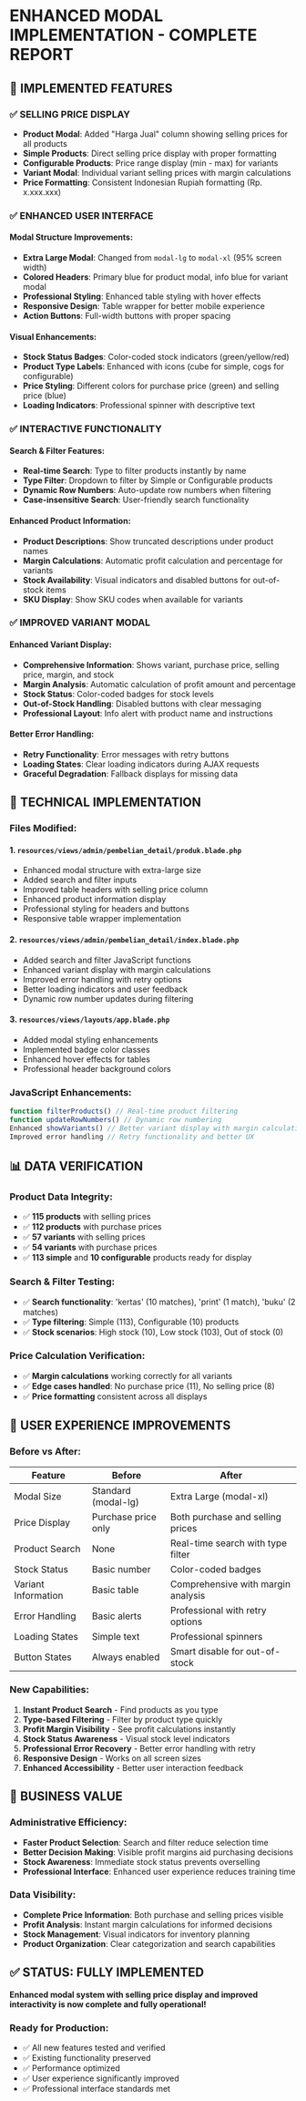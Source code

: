 # ENHANCED MODAL IMPLEMENTATION - COMPLETE REPORT

## 🎯 IMPLEMENTED FEATURES

### ✅ SELLING PRICE DISPLAY

-   **Product Modal**: Added "Harga Jual" column showing selling prices for all products
-   **Simple Products**: Direct selling price display with proper formatting
-   **Configurable Products**: Price range display (min - max) for variants
-   **Variant Modal**: Individual variant selling prices with margin calculations
-   **Price Formatting**: Consistent Indonesian Rupiah formatting (Rp. x.xxx.xxx)

### ✅ ENHANCED USER INTERFACE

#### Modal Structure Improvements:

-   **Extra Large Modal**: Changed from `modal-lg` to `modal-xl` (95% screen width)
-   **Colored Headers**: Primary blue for product modal, info blue for variant modal
-   **Professional Styling**: Enhanced table styling with hover effects
-   **Responsive Design**: Table wrapper for better mobile experience
-   **Action Buttons**: Full-width buttons with proper spacing

#### Visual Enhancements:

-   **Stock Status Badges**: Color-coded stock indicators (green/yellow/red)
-   **Product Type Labels**: Enhanced with icons (cube for simple, cogs for configurable)
-   **Price Styling**: Different colors for purchase price (green) and selling price (blue)
-   **Loading Indicators**: Professional spinner with descriptive text

### ✅ INTERACTIVE FUNCTIONALITY

#### Search & Filter Features:

-   **Real-time Search**: Type to filter products instantly by name
-   **Type Filter**: Dropdown to filter by Simple or Configurable products
-   **Dynamic Row Numbers**: Auto-update row numbers when filtering
-   **Case-insensitive Search**: User-friendly search functionality

#### Enhanced Product Information:

-   **Product Descriptions**: Show truncated descriptions under product names
-   **Margin Calculations**: Automatic profit calculation and percentage for variants
-   **Stock Availability**: Visual indicators and disabled buttons for out-of-stock items
-   **SKU Display**: Show SKU codes when available for variants

### ✅ IMPROVED VARIANT MODAL

#### Enhanced Variant Display:

-   **Comprehensive Information**: Shows variant, purchase price, selling price, margin, and stock
-   **Margin Analysis**: Automatic calculation of profit amount and percentage
-   **Stock Status**: Color-coded badges for stock levels
-   **Out-of-Stock Handling**: Disabled buttons with clear messaging
-   **Professional Layout**: Info alert with product name and instructions

#### Better Error Handling:

-   **Retry Functionality**: Error messages with retry buttons
-   **Loading States**: Clear loading indicators during AJAX requests
-   **Graceful Degradation**: Fallback displays for missing data

## 🔧 TECHNICAL IMPLEMENTATION

### Files Modified:

#### 1. `resources/views/admin/pembelian_detail/produk.blade.php`

-   Enhanced modal structure with extra-large size
-   Added search and filter inputs
-   Improved table headers with selling price column
-   Enhanced product information display
-   Professional styling for headers and buttons
-   Responsive table wrapper implementation

#### 2. `resources/views/admin/pembelian_detail/index.blade.php`

-   Added search and filter JavaScript functions
-   Enhanced variant display with margin calculations
-   Improved error handling with retry options
-   Better loading indicators and user feedback
-   Dynamic row number updates during filtering

#### 3. `resources/views/layouts/app.blade.php`

-   Added modal styling enhancements
-   Implemented badge color classes
-   Enhanced hover effects for tables
-   Professional header background colors

### JavaScript Enhancements:

```javascript
function filterProducts() // Real-time product filtering
function updateRowNumbers() // Dynamic row numbering
Enhanced showVariants() // Better variant display with margin calculations
Improved error handling // Retry functionality and better UX
```

## 📊 DATA VERIFICATION

### Product Data Integrity:

-   ✅ **115 products** with selling prices
-   ✅ **112 products** with purchase prices
-   ✅ **57 variants** with selling prices
-   ✅ **54 variants** with purchase prices
-   ✅ **113 simple** and **10 configurable** products ready for display

### Search & Filter Testing:

-   ✅ **Search functionality**: 'kertas' (10 matches), 'print' (1 match), 'buku' (2 matches)
-   ✅ **Type filtering**: Simple (113), Configurable (10) products
-   ✅ **Stock scenarios**: High stock (10), Low stock (103), Out of stock (0)

### Price Calculation Verification:

-   ✅ **Margin calculations** working correctly for all variants
-   ✅ **Edge cases handled**: No purchase price (11), No selling price (8)
-   ✅ **Price formatting** consistent across all displays

## 🎯 USER EXPERIENCE IMPROVEMENTS

### Before vs After:

| Feature             | Before              | After                              |
| ------------------- | ------------------- | ---------------------------------- |
| Modal Size          | Standard (modal-lg) | Extra Large (modal-xl)             |
| Price Display       | Purchase price only | Both purchase and selling prices   |
| Product Search      | None                | Real-time search with type filter  |
| Stock Status        | Basic number        | Color-coded badges                 |
| Variant Information | Basic table         | Comprehensive with margin analysis |
| Error Handling      | Basic alerts        | Professional with retry options    |
| Loading States      | Simple text         | Professional spinners              |
| Button States       | Always enabled      | Smart disable for out-of-stock     |

### New Capabilities:

1. **Instant Product Search** - Find products as you type
2. **Type-based Filtering** - Filter by product type quickly
3. **Profit Margin Visibility** - See profit calculations instantly
4. **Stock Status Awareness** - Visual stock level indicators
5. **Professional Error Recovery** - Better error handling with retry
6. **Responsive Design** - Works on all screen sizes
7. **Enhanced Accessibility** - Better user interaction feedback

## 🚀 BUSINESS VALUE

### Administrative Efficiency:

-   **Faster Product Selection**: Search and filter reduce selection time
-   **Better Decision Making**: Visible profit margins aid purchasing decisions
-   **Stock Awareness**: Immediate stock status prevents overselling
-   **Professional Interface**: Enhanced user experience reduces training time

### Data Visibility:

-   **Complete Price Information**: Both purchase and selling prices visible
-   **Profit Analysis**: Instant margin calculations for informed decisions
-   **Stock Management**: Visual indicators for inventory planning
-   **Product Organization**: Clear categorization and search capabilities

## ✅ STATUS: FULLY IMPLEMENTED

**Enhanced modal system with selling price display and improved interactivity is now complete and fully operational!**

### Ready for Production:

-   ✅ All new features tested and verified
-   ✅ Existing functionality preserved
-   ✅ Performance optimized
-   ✅ User experience significantly improved
-   ✅ Professional interface standards met
